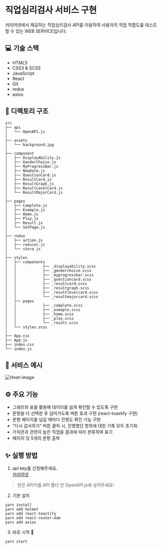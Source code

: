# 직업심리검사 서비스 구현

커리어넷에서 제공하는 직업심리검사 API를 이용하여 사용자의 직업 적합도를 테스트 할 수 있는 WEB SERVICE입니다.

## 💻 기술 스택

- HTML5
- CSS3 & SCSS
- JavaScript
- React
- Git
- redux
- axios

## 🌲 디렉토리 구조

```
src
├── api
│   └── OpenAPI.js
│ 
├── assets
│   └── background.jpg
│ 
├── component
│   ├── DisplayAbility.js
│   ├── GenderChoice.js
│   ├── MyProgressBar.js
│   ├── NowDate.js
│   ├── QuestionCard.js
│   ├── ResultCard.js
│   ├── ResultGraph.js
│   ├── ResultLevelCard.js
│   └── ResultMajorCard.js
│ 
├── pages
│   ├── Complete.js
│   ├── Example.js
│   ├── Home.js
│   ├── Play.js
│   ├── Result.js
│   └── SetPage.js
│ 
├── redux
│   ├── action.js
│   ├── reducer.js
│   └── store.js
│ 
├── styles
│   ├── components
│   │            ├── _displayability.scss
│   │            ├── _genderchoice.scss
│   │            ├── _myprogressbar.scss
│   │            ├── _questioncard.scss
│   │            ├── _resultcard.scss
│   │            ├── _resultgraph.scss
│   │            ├── _resultlevelcard.scss
│   │            └── _resultmajorcard.scss
│   ├── pages
│   │            ├── _complete.scss
│   │            ├── _exmaple.scss
│   │            ├── _home.scss
│   │            ├── _play.scss
│   │            └── _result.scss
│   └── styles.scss
│ 
├── App.css
├── App.js
├── index.css
└── index.js
``` 

## 📄 서비스 예시

![Hnet-image](https://user-images.githubusercontent.com/81430564/132160450-ccda181b-d85e-45a2-9ae2-0c8dbc4515bb.gif)

## ⚙️ 주요 기능

- 그래프와 표를 활용해 데이터를 쉽게 확인할 수 있도록 구현
- 문항을 다 선택한 후 넘어가도록 버튼 효과 구현 (react-toastify 구현)
- 문항 페이지를 넘길 때마다 진행도 확인 기능 구현
- "다시 검사하기" 버튼 클릭 시, 진행했던 항목에 대한 기록 모두 초기화.
- 가치관과 관련이 높은 직업을 결과에 따라 분류하여 표기
- 페이지 당 5개의 문항 출력

## ✨ 실행 방법

1. api key를 신청해주세요.<br>
[커리어넷](https://www.career.go.kr/cnet/front/openapi/openApiTestCenter.do) 
> 받은 API키를 API 폴더 안 OpenAPI.js에 넣어주세요!

2. 기본 설치
```
yarn install
yarn add helmet
yarn add react-toastify
yarn add react-router-dom
yarn add axios
```
3. 바로 시작 🚀
```
yarn start
```
